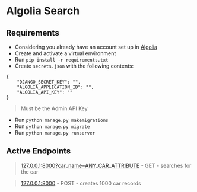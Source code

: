 # Algolia Search

##

## Requirements

- Considering you already have an account set up in [Algolia](https://www.algolia.com/pricing/)
- Create and activate a virtual environment
- Run `pip install -r requirements.txt`
- Create `secrets.json` with the following contents:

```
{
    "DJANGO_SECRET_KEY": "",
    "ALGOLIA_APPLICATION_ID": "",
    "ALGOLIA_API_KEY": ""
}
```

> Must be the Admin API Key

- Run `python manage.py makemigrations`
- Run `python manage.py migrate`
- Run `python manage.py runserver`

##

## Active Endpoints

> [127.0.0.1:8000?car_name=ANY_CAR_ATTRIBUTE](http://127.0.0.1:8000?car_name) - GET - searches for the car

> [127.0.0.1:8000](http://127.0.0.1:8000) - POST - creates 1000 car records

##
